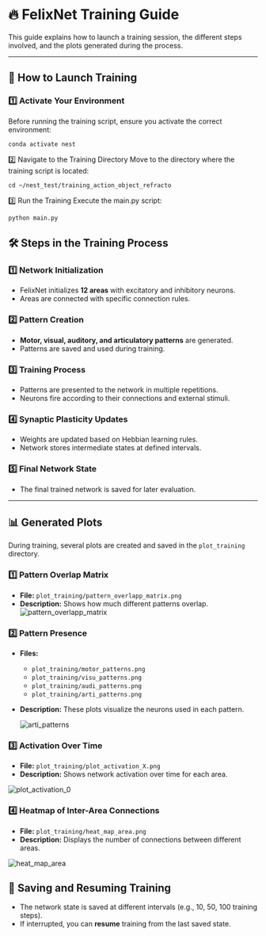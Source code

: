 # 🔥 FelixNet Training Guide

This guide explains how to launch a training session, the different steps involved, and the plots generated during the process.

---

## 🚀 How to Launch Training

### **1️⃣ Activate Your Environment**
Before running the training script, ensure you activate the correct environment:

```
conda activate nest
```

2️⃣ Navigate to the Training Directory
Move to the directory where the training script is located:

```
cd ~/nest_test/training_action_object_refracto

```

3️⃣ Run the Training
Execute the main.py script:

```
python main.py

```

## 🛠 Steps in the Training Process

### **1️⃣ Network Initialization**
- FelixNet initializes **12 areas** with excitatory and inhibitory neurons.
- Areas are connected with specific connection rules.

### **2️⃣ Pattern Creation**
- **Motor, visual, auditory, and articulatory patterns** are generated.
- Patterns are saved and used during training.

### **3️⃣ Training Process**
- Patterns are presented to the network in multiple repetitions.
- Neurons fire according to their connections and external stimuli.

### **4️⃣ Synaptic Plasticity Updates**
- Weights are updated based on Hebbian learning rules.
- Network stores intermediate states at defined intervals.

### **5️⃣ Final Network State**
- The final trained network is saved for later evaluation.

---

## 📊 Generated Plots

During training, several plots are created and saved in the `plot_training` directory.

### **1️⃣ Pattern Overlap Matrix**
- **File:** `plot_training/pattern_overlapp_matrix.png`
- **Description:** Shows how much different patterns overlap.
![pattern_overlapp_matrix](https://github.com/user-attachments/assets/5add76a4-66f4-4024-91af-ef099c7f527c)


### **2️⃣ Pattern Presence**
- **Files:**
  - `plot_training/motor_patterns.png`
  - `plot_training/visu_patterns.png`
  - `plot_training/audi_patterns.png`
  - `plot_training/arti_patterns.png`
- **Description:** These plots visualize the neurons used in each pattern.

  ![arti_patterns](https://github.com/user-attachments/assets/33fd3c07-e795-442f-8c5a-71bc7f97958b)


### **3️⃣ Activation Over Time**
- **File:** `plot_training/plot_activation_X.png`
- **Description:** Shows network activation over time for each area.

![plot_activation_0](https://github.com/user-attachments/assets/7070d99b-ee27-4485-81a7-6e6fc51323c2)



### **4️⃣ Heatmap of Inter-Area Connections**
- **File:** `plot_training/heat_map_area.png`
- **Description:** Displays the number of connections between different areas.

![heat_map_area](https://github.com/user-attachments/assets/0a9c706e-aef7-439c-8b41-7386652a091f)



## 💾 Saving and Resuming Training
- The network state is saved at different intervals (e.g., 10, 50, 100 training steps).
- If interrupted, you can **resume** training from the last saved state.



